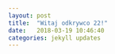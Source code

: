 ```yaml
---
layout: post
title:  "Witaj odkrywco 22!"
date:   2018-03-19 10:46:40
categories: jekyll updates
---
```



[jekyll]:      http://jekyllrb.com
